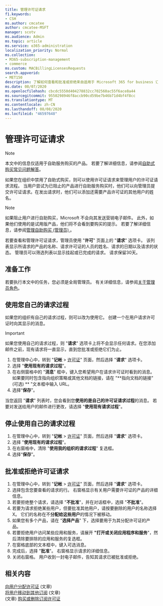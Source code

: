 ```yaml
---
title: 管理许可证请求
f1.keywords:
- CSH
ms.author: cmcatee
author: cmcatee-MSFT
manager: scotv
ms.audience: Admin
ms.topic: article
ms.service: o365-administration
localization_priority: Normal
ms.collection:
- M365-subscription-management
- commerce
ms.custom: MACBillingLicensesRequests
search.appverid:
- MET150
description: 了解如何查看和批准或拒绝来自适用于 Microsoft 365 for business 订阅的用户的许可证请求。
ms.date: 08/07/2020
ms.openlocfilehash: cbcdc5550d404278832cc702560ac55f6ace8a44
ms.sourcegitcommit: 9550298946f8accb90cd59be7b46b71d4bf4f8cc
ms.translationtype: MT
ms.contentlocale: zh-CN
ms.lasthandoff: 08/08/2020
ms.locfileid: "46597648"
---
```

# <a name="manage-license-requests"></a>管理许可证请求

> [!NOTE]
> 本文中的信息仅适用于自助服务购买的产品。 若要了解详细信息，请参阅[自助式购买常见问题解答](../subscriptions/self-service-purchase-faq.md)。

如果您在组织中禁用了自助式购买，则可以使用许可证请求来管理用户的许可证请求流程。 当用户尝试为已阻止的产品进行自助服务购买时，他们可以向管理员提交许可证请求。在发出请求时，他们可以添加还需要产品许可证的其他用户的姓名。

> [!NOTE]
> 如果阻止用户进行自助购买，Microsoft 不会向其发送营销电子邮件。 此外，如果他们使用的是试用版产品，他们将不会看到要购买的提示。 若要了解详细信息，请参阅[管理自助购买 (管理员) ](../subscriptions/manage-self-service-purchases-admins.md)。

若要查看和管理许可证请求，管理员使用 "**许可**" 页面上的 "**请求**" 选项卡。 该列表显示所请求的产品的名称、请求许可证的人员的姓名、请求的日期以及请求的状态。 管理员可以筛选列表以显示挂起或已完成的请求。 请求保留30天。

## <a name="before-you-begin"></a>准备工作

若要执行本文中的任务，您必须是全局管理员。 有关详细信息，请参阅[关于管理员角色](../../admin/add-users/about-admin-roles.md)。

## <a name="use-your-own-request-process"></a>使用您自己的请求过程

如果您的组织有自己的请求过程，则可以改为使用它。 创建一个在用户请求许可证时向其显示的消息。

> [!IMPORTANT]
> 如果您使用自己的请求过程，则 "**请求**" 选项卡上将不会显示任何请求。在您添加邮件之前，现有请求将一直显示，直到您批准或拒绝它们为止。

1. 在管理中心中，转到 "**记帐**  >  <a href="https://go.microsoft.com/fwlink/p/?linkid=842264" target="_blank">许可证</a>" 页面，然后选择 "**请求**" 选项卡。
2. 选择 "**使用现有的请求过程**"。
3. 在右侧窗格中的 "**消息**" 框中，键入您希望用户在请求许可证时看到的消息。 如果要同时包含指向组织策略或其他文档的链接，请在 "**指向文档的链接" (可选) ** "文本框中输入 URL。
4. 选择“**保存**”。

当您返回 "**请求**" 列表时，您会看到您**使用的是自己的许可证请求过程**的消息。 若要对发送给用户的邮件进行更改，请选择 "**使用现有请求过程**"。

## <a name="stop-using-your-own-request-process"></a>停止使用自己的请求过程

1. 在管理中心中，转到 "**记帐**  >  <a href="https://go.microsoft.com/fwlink/p/?linkid=842264" target="_blank">许可证</a>" 页面，然后选择 "**请求**" 选项卡。
2. 选择 "**使用现有的请求过程**"。
3. 在右窗格中，清除 "**使用我的组织的请求过程**" 复选框。
4. 选择“**保存**”。

## <a name="approve-or-deny-a-license-request"></a>批准或拒绝许可证请求

1. 在管理中心中，转到 "**记帐**  >  <a href="https://go.microsoft.com/fwlink/p/?linkid=842264" target="_blank">许可证</a>" 页面，然后选择 "**请求**" 选项卡。
2. 选择包含您要查看的请求的行。 右窗格显示有关用户需要许可证的产品的详细信息。
3. 若要拒绝整个请求，请选择 "**不批准**"，并在对话框中，选择 "**不批准**"。
4. 若要为请求拒绝某些用户，但要批准其他用户，请按要删除的用户的名称选择 X。 它们的名称在不**分配给这些用户**的情况下被移动。
5. 如果您有多个产品，请在 "**选择产品**" 下，选择要用于为其分配许可证的产品。
6. 若要拒绝用户访问某些应用和服务，请展开 **"打开或关闭应用程序和服务**"，然后清除要排除的应用和服务的复选框。
7. 在窗格底部的文本框中，键入可选消息。
8. 完成后，选择 "**批准**"。 右窗格显示请求的详细信息。
9. 关闭右窗格。
    用户收到一封电子邮件，告知其请求已被批准或拒绝。

## <a name="related-content"></a>相关内容

[向用户分配许可证](../../admin/manage/assign-licenses-to-users.md) (文章) \
[将用户移动到其他订阅](../subscriptions/move-users-different-subscription.md) (文章) \
 (文章) [购买或删除订阅许可证](buy-licenses.md)